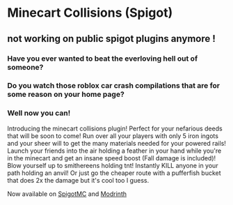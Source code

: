 # Minecart Collisions (Spigot)

## not working on public spigot plugins anymore !

### Have you ever wanted to beat the everloving hell out of someone?

### Do you watch those roblox car crash compilations that are for some reason on your home page?

### Well now you can!

Introducing the minecart collisions plugin! Perfect for your nefarious deeds that will be soon to come! Run over all your players with only 5 iron ingots and your sheer will to get the many materials needed for your powered rails! Launch your friends into the air holding a feather in your hand while you're in the minecart and get an insane speed boost (Fall damage is included)! Blow yourself up to smithereens holding tnt! Instantly KILL anyone in your path holding an anvil! Or just go the cheaper route with a pufferfish bucket that does 2x the damage but it's cool too I guess.

Now available on [SpigotMC](https://www.spigotmc.org/resources/minecart-crashes.106012/) and [Modrinth](https://modrinth.com/plugin/minecart-crashes)
